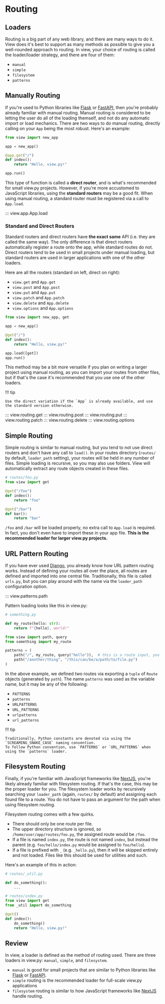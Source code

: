 # Routing

## Loaders

Routing is a big part of any web library, and there are many ways to do it. View does it's best to support as many methods as possible to give you a well-rounded approach to routing. In view, your choice of routing is called the loader/loader strategy, and there are four of them:

- `manual`
- `simple`
- `filesystem`
- `patterns`

## Manually Routing

If you're used to Python libraries like [Flask](https://flask.palletsprojects.com/en/3.0.x/) or [FastAPI](https://fastapi.tiangolo.com), then you're probably already familiar with manual routing. Manual routing is considered to be letting the user do all of the loading themself, and not do any automatic import or load mechanics. There are two ways to do manual routing, directly calling on your `App` being the most robust. Here's an example:

```py
from view import new_app

app = new_app()

@app.get("/")
def index():
    return "Hello, view.py!"

app.run()
```

This type of function is called a **direct router**, and is what's recommended for small view.py projects. However, if you're more accustomed to JavaScript libraries, using the **standard routers** may be a good fit. When using manual routing, a standard router must be registered via a call to `App.load`.

::: view.app.App.load

### Standard and Direct Routers

Standard routers and direct routers have **the exact same** API (i.e. they are called the same way). The only difference is that direct routers automatically register a route onto the app, while standard routes do not. Direct routers tend to be used in small projects under manual loading, but standard routers are used in larger applications with one of the other loaders.

Here are all the routers (standard on left, direct on right):

- `view.get` and `App.get`
- `view.post` and `App.post`
- `view.put` and `App.put`
- `view.patch` and `App.patch`
- `view.delete` and `App.delete`
- `view.options` and `App.options`

```py
from view import new_app, get

app = new_app()

@get("/")
def index():
    return "Hello, view.py!"

app.load([get])
app.run()
```

This method may be a bit more versatile if you plan on writing a larger project using manual routing, as you can import your routes from other files, but if that's the case it's recommended that you use one of the other loaders.

!!! tip

    Use the direct variation if the `App` is already available, and use the standard version otherwise.

::: view.routing.get
::: view.routing.post
::: view.routing.put
::: view.routing.patch
::: view.routing.delete
::: view.routing.options

## Simple Routing

Simple routing is similar to manual routing, but you tend to not use direct routers and don't have any call to `load()`. In your routes directory (`routes/` by default, `loader_path` setting), your routes will be held in any number of files. Simple loading is recursive, so you may also use folders. View will automatically extract any route objects created in these files.

```py
# routes/foo.py
from view import get

@get("/foo")
def index():
    return "foo"

@get("/bar")
def bar():
    return "bar"
```

`/foo` and `/bar` will be loaded properly, no extra call to `App.load` is required. In fact, you don't even have to import these in your app file. **This is the recommended loader for larger view.py projects.**

## URL Pattern Routing

If you have ever used [Django](https://djangoproject.com), you already know how URL pattern routing works. Instead of defining your routes all over the place, all routes are defined and imported into one central file. Traditionally, this file is called `urls.py`, but you can play around with the name via the `loader_path` configuration option.

::: view.patterns.path

Pattern loading looks like this in view.py:

```py
# something.py

def my_route(hello: str):
    return f"{hello}, world!"
```

```py
from view import path, query
from something import my_route

patterns = (
    path("/", my_route, query("hello")),  # this is a route input, you'll learn about this later
    path("/another/thing", "/this/can/be/a/path/to/file.py")
)
```

In the above example, we defined two routes via exporting a `tuple` of `Route` objects (generated by `path`). The name `patterns` was used as the variable name, but it may be any of the following:

- `PATTERNS`
- `patterns`
- `URLPATTERNS`
- `URL_PATTERNS`
- `urlpatterns`
- `url_patterns`

!!! tip

    Traditionally, Python constants are denoted via using the `SCREAMING_SNAKE_CASE` naming convention.
    To follow Python convention, use `PATTERNS` or `URL_PATTERNS` when using the `patterns` loader.

## Filesystem Routing

Finally, if you're familiar with JavaScript frameworks like [NextJS](https://nextjs.org), you're likely already familiar with filesystem routing. If that's the case, this may be the proper loader for you. The filesystem loader works by recursively searching your `loader_path` (again, `routes/` by default) and assigning each found file to a route. You do not have to pass an argument for the path when using filesystem routing.

Filesystem routing comes with a few quirks.

- There should only be one route per file.
- The upper directory structure is ignored, so `/home/user/app/routes/foo.py`, the assigned route would be `/foo`.
- If a file is named `index.py`, the route is not named `index`, but instead the parent (e.g. `foo/hello/index.py` would be assigned to `foo/hello`).
- If a file is prefixed with `_` (e.g. `_hello.py`), then it will be skipped entirely and not loaded. Files like this should be used for utilities and such.

Here's an example of this in action:

```py
# routes/_util.py

def do_something():
    ...
```

```py
# routes/index.py
from view import get
from _util import do_something

@get()
def index():
    do_something()
    return "Hello, view.py!"
```

## Review

In view, a loader is defined as the method of routing used. There are three loaders in view.py: `manual`, `simple`, and `filesystem`.

- `manual` is good for small projects that are similar to Python libraries like [Flask](https://flask.palletsprojects.com/en/3.0.x/) or [FastAPI](https://fastapi.tiangolo.com).
- `simple` routing is the recommended loader for full-scale view.py applications
- `filesystem` routing is similar to how JavaScript frameworks like [NextJS](https://nextjs.org) handle routing.

